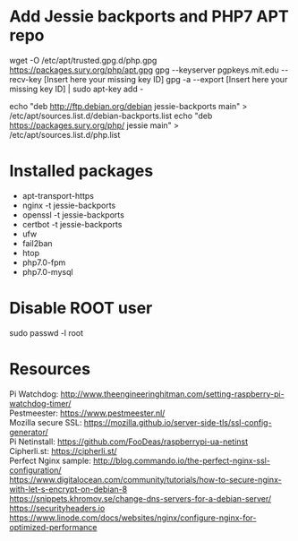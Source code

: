 # Add Jessie backports and PHP7 APT repo
wget -O /etc/apt/trusted.gpg.d/php.gpg https://packages.sury.org/php/apt.gpg
gpg --keyserver pgpkeys.mit.edu --recv-key [Insert here your missing key ID]
gpg -a --export [Insert here your missing key ID] | sudo apt-key add -  

echo "deb http://ftp.debian.org/debian jessie-backports main" > /etc/apt/sources.list.d/debian-backports.list
echo "deb https://packages.sury.org/php/ jessie main" > /etc/apt/sources.list.d/php.list

# Installed packages
- apt-transport-https
- nginx -t jessie-backports
- openssl -t jessie-backports
- certbot -t jessie-backports
- ufw
- fail2ban
- htop
- php7.0-fpm
- php7.0-mysql

# Disable ROOT user
sudo passwd -l root

# Resources
Pi Watchdog: http://www.theengineeringhitman.com/setting-raspberry-pi-watchdog-timer/  
Pestmeester: https://www.pestmeester.nl/  
Mozilla secure SSL: https://mozilla.github.io/server-side-tls/ssl-config-generator/  
Pi Netinstall: https://github.com/FooDeas/raspberrypi-ua-netinst  
Cipherli.st: https://cipherli.st/  
Perfect Nginx sample: http://blog.commando.io/the-perfect-nginx-ssl-configuration/  
https://www.digitalocean.com/community/tutorials/how-to-secure-nginx-with-let-s-encrypt-on-debian-8  
https://snippets.khromov.se/change-dns-servers-for-a-debian-server/  
https://securityheaders.io  
https://www.linode.com/docs/websites/nginx/configure-nginx-for-optimized-performance  
